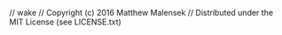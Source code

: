 // wake
// Copyright (c) 2016 Matthew Malensek
// Distributed under the MIT License (see LICENSE.txt)

